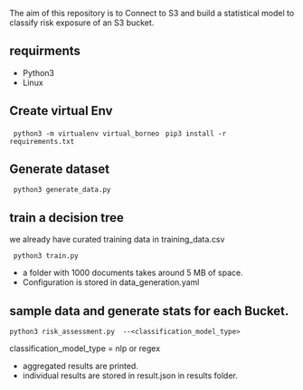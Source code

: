The aim of this repository is to Connect to S3 and build a statistical model to classify risk exposure of an S3 bucket. 


## requirments

- Python3
- Linux




## Create virtual Env

` python3 -m virtualenv virtual_borneo`
` pip3 install -r requirements.txt`


## Generate dataset 

` python3 generate_data.py`



## train a decision tree

we already have curated training data in training_data.csv

` python3 train.py`




- a folder with 1000 documents takes around 5 MB of space. 
- Configuration is stored in data_generation.yaml




## sample data and generate stats for each Bucket. 

`python3 risk_assessment.py  --<classification_model_type>`

classification_model_type = nlp or regex

- aggregated results are printed.
- individual results are stored in result.json in results folder. 
